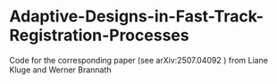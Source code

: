 # Adaptive-Designs-in-Fast-Track-Registration-Processes
Code for the corresponding paper (see arXiv:2507.04092 ) from Liane Kluge and Werner Brannath
